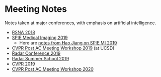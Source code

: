 # Meeting Notes
Notes taken at major conferences, with emphasis on artificial intelligence.

- [RSNA 2018](RSNA2018/README.md)
- [SPIE Medical Imaging 2019](SPIE2019/README.md)
  - Here are [notes from Hao Jiang on SPIE MI 2019](https://github.com/coolwulf/SPIE2019)
- [CVPR Post AC Meeting Workshop 2019](CVPRPostAC2019/README.md) (at UCSD)
- [Radar Conference 2019](RadarCon2019/README.md)
- [Radar Summer School 2019](RadarCon2019SummerSchool/README.md)
- [CVPR 2019](CVPR2019/README.md)
- [CVPR Post AC Meeting Workshop 2020](CVPRPostAC2020/README.md)